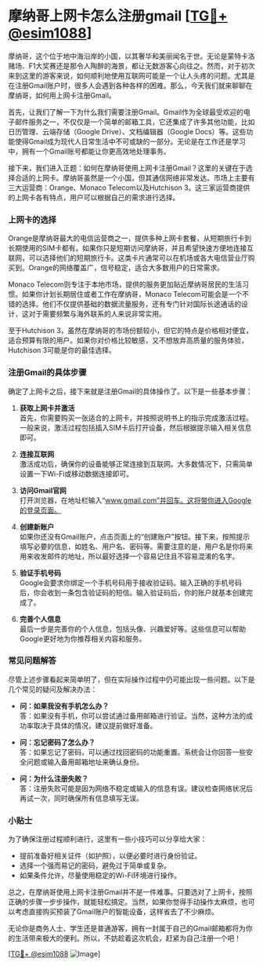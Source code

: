 # 摩纳哥上网卡怎么注册gmail [[TG💪+ @esim1088](https://t.me/s/esim1088)]

摩纳哥，这个位于地中海沿岸的小国，以其奢华和美丽闻名于世。无论是蒙特卡洛赌场、F1大奖赛还是那令人陶醉的海景，都让无数游客心向往之。然而，对于初次来到这里的游客来说，如何顺利地使用互联网可能是一个让人头疼的问题。尤其是在注册Gmail账户时，很多人会遇到各种各样的困难。那么，今天我们就来聊聊在摩纳哥，如何用上网卡注册Gmail。

首先，让我们了解一下为什么我们需要注册Gmail。Gmail作为全球最受欢迎的电子邮件服务之一，不仅仅是一个简单的邮箱工具，它还集成了许多其他功能，比如日历管理、云端存储（Google Drive）、文档编辑器（Google Docs）等。这些功能使得Gmail成为现代人日常生活中不可或缺的一部分。无论是在工作还是学习中，拥有一个Gmail账号都能让你更高效地处理事务。

接下来，我们进入正题：如何在摩纳哥使用上网卡注册Gmail？这里的关键在于选择合适的上网卡。摩纳哥虽然是一个小国，但其通信网络非常发达。市场上主要有三大运营商：Orange、Monaco Telecom以及Hutchison 3。这三家运营商提供的上网卡各有特点，用户可以根据自己的需求进行选择。

### 上网卡的选择

Orange是摩纳哥最大的电信运营商之一，提供多种上网卡套餐，从短期旅行卡到长期使用的SIM卡都有。如果你只是短期访问摩纳哥，并且希望快速方便地连接互联网，可以选择他们的短期旅行卡。这类卡片通常可以在机场或各大电信营业厅购买到。Orange的网络覆盖广，信号稳定，适合大多数用户的日常需求。

Monaco Telecom则专注于本地市场，提供的服务更加贴近摩纳哥居民的生活习惯。如果你计划长期居住或者工作在摩纳哥，Monaco Telecom可能会是一个不错的选择。他们不仅提供基础的数据流量服务，还有专门针对国际长途通话的设计，这对于需要频繁与海外联系的人来说非常实用。

至于Hutchison 3，虽然在摩纳哥的市场份额较小，但它的特点是价格相对便宜，适合预算有限的用户。如果你对价格比较敏感，又不想放弃高质量的服务体验，Hutchison 3可能是你的最佳选择。

### 注册Gmail的具体步骤

确定了上网卡之后，接下来就是注册Gmail的具体操作了。以下是一些基本步骤：

1. **获取上网卡并激活**  
   首先，你需要购买一张适合的上网卡，并按照说明书上的指示完成激活过程。一般来说，激活过程包括插入SIM卡后打开设备，然后根据提示输入相关信息即可。

2. **连接互联网**  
   激活成功后，确保你的设备能够正常连接到互联网。大多数情况下，只需简单设置一下Wi-Fi或移动数据连接即可。

3. **访问Gmail官网**  
   打开浏览器，在地址栏输入“www.gmail.com”并回车。这将带你进入Google的登录页面。

4. **创建新账户**  
   如果你还没有Gmail账户，点击页面上的“创建账户”按钮。接下来，按照提示填写必要的信息，如姓名、用户名、密码等。需要注意的是，用户名是你将来用来收发邮件的地址，所以最好选择一个容易记住且不容易混淆的名字。

5. **验证手机号码**  
   Google会要求你绑定一个手机号码用于接收验证码。输入正确的手机号码后，你会收到一条包含验证码的短信。输入验证码后，你的账户就基本创建完成了。

6. **完善个人信息**  
   最后一步是完善你的个人信息，包括头像、兴趣爱好等。这些信息可以帮助Google更好地为你推荐相关内容和服务。

### 常见问题解答

尽管上述步骤看起来简单明了，但在实际操作过程中仍可能出现一些问题。以下是几个常见的疑问及解决办法：

- **问：如果我没有手机怎么办？**  
  答：如果没有手机，你可以尝试通过备用邮箱进行验证。当然，这种方法的成功率取决于具体的情况，建议提前做好准备。

- **问：忘记密码了怎么办？**  
  答：如果忘记了密码，可以通过找回密码的功能重置。系统会让你回答一些安全问题或输入备用邮箱地址来确认身份。

- **问：为什么注册失败？**  
  答：注册失败可能是因为网络不稳定或输入的信息有误。建议检查网络状况后再试一次，同时确保所有信息填写无误。

### 小贴士

为了确保注册过程顺利进行，这里有一些小技巧可以分享给大家：
- 提前准备好相关证件（如护照），以便必要时进行身份验证。
- 选择一个强而易记的密码，避免过于简单或复杂。
- 如果条件允许，尽量使用稳定的Wi-Fi环境进行操作。

总之，在摩纳哥使用上网卡注册Gmail并不是一件难事。只要选对了上网卡，按照正确的步骤一步步操作，就能轻松搞定。当然，如果你觉得手动操作太麻烦，也可以考虑直接购买预装了Gmail账户的智能设备，这样省去了不少麻烦。

无论你是商务人士、学生还是普通游客，拥有一封属于自己的Gmail邮箱都将为你的生活带来极大的便利。所以，不妨趁着这次机会，赶紧为自己注册一个吧！

[[TG💪+ @esim1088](https://t.me/s/esim1088) ![Image](https://i.postimg.cc/4NQfJmqS/Snipaste-2025-05-13-00-14-12.png)]